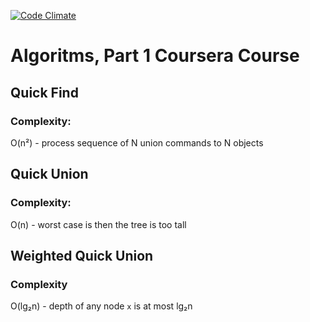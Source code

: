 [![Code Climate](https://codeclimate.com/github/ck3g/coursera_algorithms/badges/gpa.svg)](https://codeclimate.com/github/ck3g/coursera_algorithms)

# Algoritms, Part 1 Coursera Course

## Quick Find

### Complexity:

  O(n²) - process sequence of N union commands to N objects

## Quick Union

### Complexity:

  O(n) - worst case is then the tree is too tall

## Weighted Quick Union

### Complexity

  O(lg₂n) - depth of any node `x` is at most lg₂n

